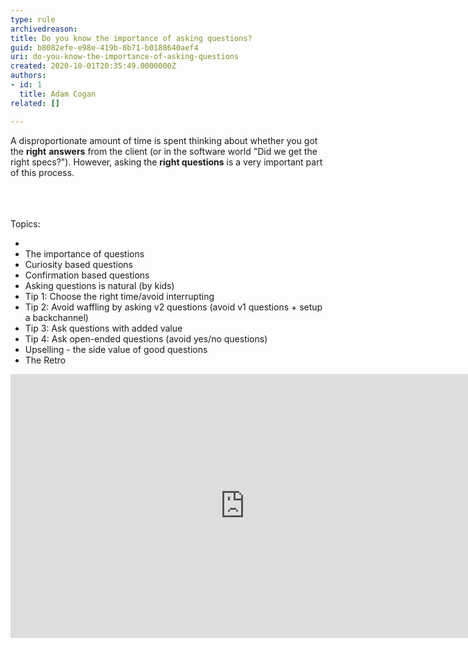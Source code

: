 ```yaml
---
type: rule
archivedreason: 
title: Do you know the importance of asking questions?
guid: b8082efe-e98e-419b-8b71-b0188640aef4
uri: do-you-know-the-importance-of-asking-questions
created: 2020-10-01T20:35:49.0000000Z
authors:
- id: 1
  title: Adam Cogan
related: []

---
```



<p>A disproportionate amount of time is spent thinking about whether you got the <b>right</b>&#160;<b>answers</b>&#160;from the client (or in the software world &quot;Did we get the right specs?&quot;). However, 
asking the <b>right questions</b> is a very important part of this process.​</p>
<br>
<br><excerpt class='endintro'></excerpt><br>
Topics&#58;<br>

<ul><li></li><li><span style="background-color&#58;initial;">The importance of questions</span></li><li><span style="background-color&#58;initial;"></span>Curiosity based questions</li><li>Confirmation based questions<br></li><li>Asking questions is natural (by kids)<br></li><li>Tip 1&#58; Choose the right time/avoid interrupting<br></li><li>Tip 2&#58; Avoid waffling by asking v2 questions (avoid v1 questions + setup a backchannel)<br></li><li>Tip 3&#58; Ask questions with added value<br></li><li>Tip 4&#58; Ask open-ended questions (avoid yes/no questions)<br></li><li>Upselling - the side value of good questions<br></li><li>The Retro​<br></li></ul><div><div class="ms-rtestate-read ms-rte-embedcode ms-rte-embedil ms-rtestate-notify s4-wpActive" unselectable="on"> 
      <iframe width="750" height="422" src="https&#58;//www.youtube.com/embed/RlADH0sLOmc" frameborder="0"></iframe>&#160;</div></div>​<br>


